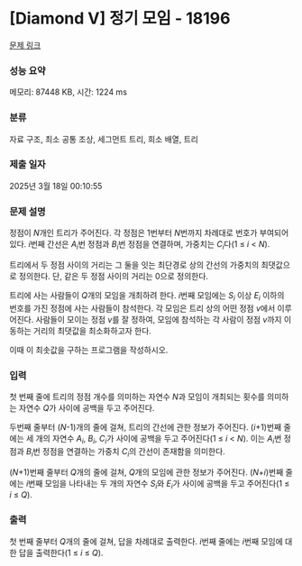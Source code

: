 # [Diamond V] 정기 모임 - 18196 

[문제 링크](https://www.acmicpc.net/problem/18196) 

### 성능 요약

메모리: 87448 KB, 시간: 1224 ms

### 분류

자료 구조, 최소 공통 조상, 세그먼트 트리, 희소 배열, 트리

### 제출 일자

2025년 3월 18일 00:10:55

### 문제 설명

<p>정점이 <em>N</em>개인 트리가 주어진다. 각 정점은 1번부터 <em>N</em>번까지 차례대로 번호가 부여되어 있다. <em>i</em>번째 간선은 <em>A<sub>i</sub></em>번 정점과 <em>B<sub>i</sub></em>번 정점을 연결하며, 가중치는 <em>C<sub>i</sub></em>다(1 ≤ <em>i</em> < <em>N</em>).</p>

<p>트리에서 두 정점 사이의 거리는 그 둘을 잇는 최단경로 상의 간선의 가중치의 최댓값으로 정의한다. 단, 같은 두 정점 사이의 거리는 0으로 정의한다.</p>

<p>트리에 사는 사람들이 <em>Q</em>개의 모임을 개최하려 한다. <em>i</em>번째 모임에는 <em>S<sub>i</sub></em> 이상 <em>E<sub>i</sub></em> 이하의 번호를 가진 정점에 사는 사람들이 참석한다. 각 모임은 트리 상의 어떤 정점 <em>v</em>에서 이루어진다. 사람들이 모이는 정점 <em>v</em>를 잘 정하여, 모임에 참석하는 각 사람이 정점 <em>v</em>까지 이동하는 거리의 최댓값을 최소화하고자 한다.</p>

<p>이때 이 최솟값을 구하는 프로그램을 작성하시오.</p>

### 입력 

 <p>첫 번째 줄에 트리의 정점 개수를 의미하는 자연수 <em>N</em>과 모임이 개최되는 횟수를 의미하는 자연수 <em>Q</em>가 사이에 공백을 두고 주어진다.</p>

<p>두번째 줄부터 (<em>N</em>-1)개의 줄에 걸쳐, 트리의 간선에 관한 정보가 주어진다. (<em>i</em>+1)번째 줄에는 세 개의 자연수 <em>A<sub>i</sub></em>, <em>B<sub>i</sub></em>, <em>C<sub>i</sub></em>가 사이에 공백을 두고 주어진다(1 ≤ <em>i</em> < <em>N</em>). 이는 <em>A<sub>i</sub></em>번 정점과 <em>B<sub>i</sub></em>번 정점을 연결하는 가중치 <em>C<sub>i</sub></em>의 간선이 존재함을 의미한다.</p>

<p>(<em>N</em>+1)번째 줄부터 <em>Q</em>개의 줄에 걸쳐, <em>Q</em>개의 모임에 관한 정보가 주어진다. (<em>N</em>+<em>i</em>)번째 줄에는 <em>i</em>번째 모임을 나타내는 두 개의 자연수 <em>S<sub>i</sub></em>와 <em>E<sub>i</sub></em>가 사이에 공백을 두고 주어진다(1 ≤ <em>i</em> ≤ <em>Q</em>).</p>

### 출력 

 <p>첫 번째 줄부터 <em>Q</em>개의 줄에 걸쳐, 답을 차례대로 출력한다. <em>i</em>번째 줄에는 <em>i</em>번째 모임에 대한 답을 출력한다(1 ≤ <em>i</em> ≤ <em>Q</em>).</p>

